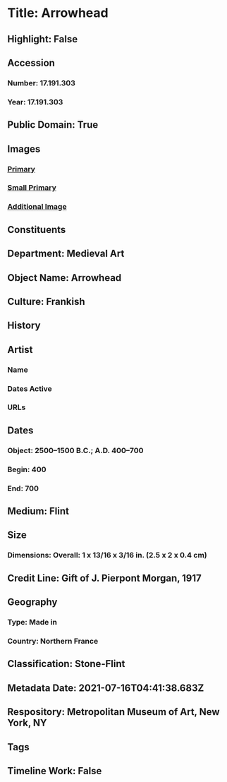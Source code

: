 # Title: Arrowhead
## Highlight: False
## Accession
### Number: 17.191.303
### Year: 17.191.303
## Public Domain: True
## Images
### [Primary](https://images.metmuseum.org/CRDImages/md/original/sf17-191-303s1.jpg)
### [Small Primary](https://images.metmuseum.org/CRDImages/md/web-large/sf17-191-303s1.jpg)
### [Additional Image](https://images.metmuseum.org/CRDImages/md/original/sf17-191-303s2.jpg)
## Constituents
## Department: Medieval Art
## Object Name: Arrowhead
## Culture: Frankish
## History
## Artist
### Name
### Dates Active
### URLs
## Dates
### Object: 2500–1500 B.C.; A.D. 400–700
### Begin: 400
### End: 700
## Medium: Flint
## Size
### Dimensions: Overall: 1 x 13/16 x 3/16 in. (2.5 x 2 x 0.4 cm)
## Credit Line: Gift of J. Pierpont Morgan, 1917
## Geography
### Type: Made in
### Country: Northern France
## Classification: Stone-Flint
## Metadata Date: 2021-07-16T04:41:38.683Z
## Respository: Metropolitan Museum of Art, New York, NY
## Tags
## Timeline Work: False